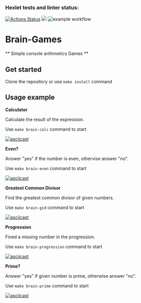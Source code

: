 ### Hexlet tests and linter status:
[![Actions Status](https://github.com/Shmik0/frontend-project-lvl1/workflows/hexlet-check/badge.svg)](https://github.com/Shmik0/frontend-project-lvl1/actions)
<a href="https://codeclimate.com/github/Shmik0/frontend-project-lvl1/maintainability"><img src="https://api.codeclimate.com/v1/badges/cdf814afe1f6e1367949/maintainability" /></a>
![example workflow](https://github.com/Shmik0/frontend-project-lvl1/actions/workflows/.github/workflows/.eslintrc.yml/badge.svg)

# Brain-Games

** Simple console arithmetics Games **  

## Get started

Clone the repository or use `make install` command

## Usage example

**Calculator**

Calculate the result of the expression.

Use `make brain-calc` command to start

[![asciicast](https://asciinema.org/a/IcAIeFJkfXalUaigflIADmBKD.svg)](https://asciinema.org/a/IcAIeFJkfXalUaigflIADmBKD)

**Even?**

Answer "yes" if the number is even, othervise answer "no".

Use `make brain-even` command to start

[![asciicast](https://asciinema.org/a/uoeQUldb1yhTuXkQ0xMEYbZAS.svg)](https://asciinema.org/a/uoeQUldb1yhTuXkQ0xMEYbZAS)

**Greatest Common Divisor**

Find the greatest common divisor of given numbers.

Use `make brain-gcd` command to start

[![asciicast](https://asciinema.org/a/GzeMT2wrsR66i3NyANGyQywu4.svg)](https://asciinema.org/a/GzeMT2wrsR66i3NyANGyQywu4)

**Progression**

Fined a missing number in the progression.

Use `make brain-progression` command to start

[![asciicast](https://asciinema.org/a/wkcXrJOlGpSfuGpawMB0aGP79.svg)](https://asciinema.org/a/wkcXrJOlGpSfuGpawMB0aGP79)

**Prime?**

Answer "yes" if given number is prime, otherwise answer "no".

Use `make brain-prime` command to start

[![asciicast](https://asciinema.org/a/j2PoHUuGRArGFUVbsyhP0EdYg.svg)](https://asciinema.org/a/j2PoHUuGRArGFUVbsyhP0EdYg)
